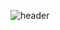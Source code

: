 ![header](https://capsule-render.vercel.app/api?type=waving&color=34E939&height=300&section=header&text=🍎🥬🥕🧅박준영의%20사이버%20텃밭🥑🥝🫑🥒&fontSize=50&fontColor=FBFCFC&animation=fadeIn)

